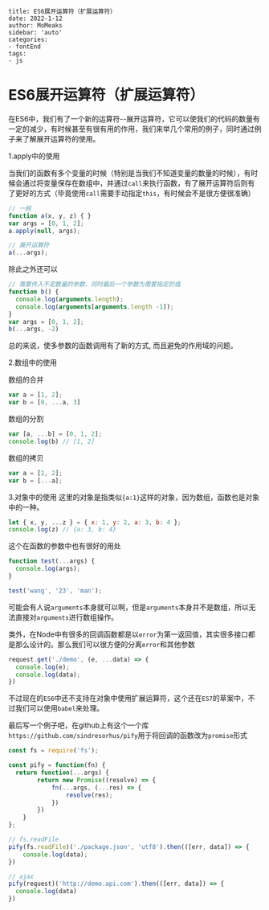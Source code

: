 ```
title: ES6展开运算符（扩展运算符）
date: 2022-1-12
author: MoMeaks
sidebar: 'auto'
categories:
- fontEnd
tags:
- js
```

# ES6展开运算符（扩展运算符）

在ES6中，我们有了一个新的运算符--展开运算符，它可以使我们的代码的数量有一定的减少，有时候甚至有很有用的作用，我们来举几个常用的例子，同时通过例子来了解展开运算符的使用。

1.apply中的使用

当我们的函数有多个变量的时候（特别是当我们不知道变量的数量的时候），有时候会通过将变量保存在数组中，并通过`call`来执行函数，有了展开运算符后则有了更好的方式（毕竟使用`call`需要手动指定`this`，有时候会不是很方便很准确）

```js
// 一般
function a(x, y, z) { }
var args = [0, 1, 2];
a.apply(null, args);

// 展开运算符
a(...args);
```

除此之外还可以

```js
// 需要传入不定数量的参数，同时最后一个参数为需要指定的值
function b() {
  console.log(arguments.length);
  console.log(arguments[arguments.length -1]);
}
var args = [0, 1, 2];
b(...args, -2)
```

总的来说，使多参数的函数调用有了新的方式, 而且避免的作用域的问题。

2.数组中的使用

数组的合并

```js
var a = [1, 2];
var b = [0, ...a, 3]
```

数组的分割

```js
var [a, ...b] = [0, 1, 2];
console.log(b) // [1, 2]
```

数组的拷贝

```js
var a = [1, 2];
var b = [...a];
```

3.对象中的使用 这里的对象是指类似`{a:1}`这样的对象，因为数组，函数也是对象中的一种。

```js
let { x, y, ...z } = { x: 1, y: 2, a: 3, b: 4 };
console.log(z) // {a: 3, b: 4}
```

这个在函数的参数中也有很好的用处

```js
function test(...args) {
  console.log(args);
}

test('wang', '23', 'man');
```

可能会有人说`arguments`本身就可以啊，但是`arguments`本身并不是数组，所以无法直接对`arguments`进行数组操作。

类外，在Node中有很多的回调函数都是以`error`为第一返回值，其实很多接口都是那么设计的。那么我们可以很方便的分离`error`和其他参数

```js
request.get('./demo', (e, ...data) => {
  console.log(e);
  console.log(data);
})
```

不过现在的`ES6`中还不支持在对象中使用扩展运算符，这个还在`ES7`的草案中，不过我们可以使用`babel`来处理。

最后写一个例子吧，在github上有这个一个库`https://github.com/sindresorhus/pify`用于将回调的函数改为`promise`形式

```js
const fs = require('fs');

const pify = function(fn) {
  return function(...args) {
		return new Promise((resolve) => {
			fn(...args, (...res) => {
				resolve(res);
			})
		})
	}
};

// fs.readFile
pify(fs.readFile)('./package.json', 'utf8').then(([err, data]) => {
	console.log(data);
})

// ajax
pify(request)('http://demo.api.com').then(([err, data]) => {
  console.log(data)
})
```